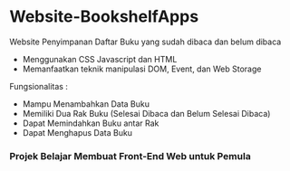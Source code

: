 # Website-BookshelfApps
Website Penyimpanan Daftar Buku yang sudah dibaca dan belum dibaca

- Menggunakan CSS Javascript dan HTML
- Memanfaatkan teknik manipulasi DOM, Event, dan Web Storage

Fungsionalitas :
- Mampu Menambahkan Data Buku
- Memiliki Dua Rak Buku (Selesai Dibaca dan Belum Selesai Dibaca)
- Dapat Memindahkan Buku antar Rak
- Dapat Menghapus Data Buku

### Projek Belajar Membuat Front-End Web untuk Pemula
